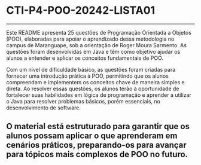 # CTI-P4-POO-20242-LISTA01


---


Este README apresenta 25 questões de Programação Orientada a Objetos (POO), elaboradas para apoiar o aprendizado dessa metodologia no campus de Maranguape, sob a orientação de Roger Moura Sarmento. As questões foram desenvolvidas em Java e têm como objetivo ajudar os alunos a entender e aplicar os conceitos fundamentais de POO.

Com um nível de dificuldade básico, as questões foram criadas para fornecer uma introdução prática à POO, permitindo que os alunos compreendam e implementem os conceitos chave de maneira simples e direta. Ao resolver essas questões, os alunos terão a oportunidade de fortalecer suas habilidades em lógica de programação e aprender a utilizar o Java para resolver problemas básicos, porém essenciais, no desenvolvimento de software.

O material está estruturado para garantir que os alunos possam aplicar o que aprenderam em cenários práticos, preparando-os para avançar para tópicos mais complexos de POO no futuro.
---


